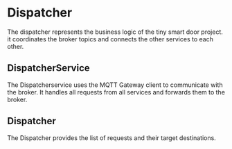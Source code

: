# Dispatcher

The dispatcher represents the business logic of the tiny smart door project.
it coordinates the broker topics and connects the other services to each other.

## DispatcherService

The Dispatcherservice uses the MQTT Gateway client to communicate with the broker. It handles all requests from all services and forwards them to the broker.

## Dispatcher

The Dispatcher provides the list of requests and their target destinations.